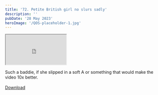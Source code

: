 ```yaml
---
title: '72. Petite British girl no slurs sadly'
description: ''
pubDate: '28 May 2023'
heroImage: '/QOS-placeholder-1.jpg'
---
```

<iframe src="https://drive.google.com/file/d/1yATWfQZC0Qlsvr28DJYPE_mK0stkD4Gr/preview" width="200" height="100" allow="autoplay" allowfullscreen="allowfullscreen"></iframe>

Such a baddie, if she slipped in a soft A or something that would make the video 10x better.
<br>
<br>
<a class="read_more" href="https://drive.google.com/file/d/1yATWfQZC0Qlsvr28DJYPE_mK0stkD4Gr/view?usp=sharing">Download</a>
